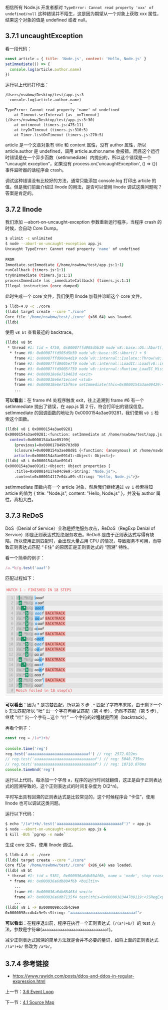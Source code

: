 相信所有 Node.js 开发者都对 `TypeError: Cannot read property 'xxx' of undefined/null` 这种错误并不陌生，这是因为期望从一个对象上获取 xxx 属性，结果这个对象的值是 undefined 或者 null。

## 3.7.1 uncaughtException

看一段代码：

```js
const article = { title: 'Node.js', content: 'Hello, Node.js' }
setImmediate(() => {
  console.log(article.author.name)
})
```

运行以上代码打印出：

```
/Users/nswbmw/Desktop/test/app.js:3
  console.log(article.author.name)
                             ^
TypeError: Cannot read property 'name' of undefined
    at Timeout.setInterval [as _onTimeout] (/Users/nswbmw/Desktop/test/app.js:3:30)
    at ontimeout (timers.js:475:11)
    at tryOnTimeout (timers.js:310:5)
    at Timer.listOnTimeout (timers.js:270:5)
```

article 是一个文章对象有 title 和 content 属性，没有 author 属性，所以 article.author 是 undefined，调用 article.author.name 会报错。而且这个运行时错误是在一个异步函数（setImmediate）内抛出的，所以这个错误是一个 “uncaught exception”，如果没有 process.on('uncaughtException', () => {}) 事件监听器的话程序会 crash。

调试这种错误没有比较好的方法，通常只能添加 console.log 打印出 article 的值。但是我们前面介绍过 llnode 的用法，是否可以使用 llnode 调试这类问题呢？答案是肯定的。

## 3.7.2 llnode

我们添加 --abort-on-uncaught-exception 参数重新运行程序，当程序 crash 的时候，会自动 Core Dump。

```sh
$ ulimit -c unlimited
$ node --abort-on-uncaught-exception app.js
Uncaught TypeError: Cannot read property 'name' of undefined

FROM
Immediate.setImmediate (/home/nswbmw/test/app.js:1:1)
runCallback (timers.js:1:1)
tryOnImmediate (timers.js:1:1)
processImmediate [as _immediateCallback] (timers.js:1:1)
Illegal instruction (core dumped)
```

此时生成一个 core 文件，我们使用 llnode 加载并诊断这个 core 文件。

```sh
$ lldb-4.0 -c ./core
(lldb) target create --core "./core"
Core file '/home/nswbmw/test/./core' (x86_64) was loaded.
(lldb)
```

使用 `v8 bt` 查看最近的 backtrace。

```sh
(lldb) v8 bt
 * thread #1: tid = 4750, 0x00007ffd905d5b39 node`v8::base::OS::Abort() + 9, name = 'node', stop reason = signal SIGILL
  * frame #0: 0x00007ffd905d5b39 node`v8::base::OS::Abort() + 9
    frame #1: 0x00007ffd900a4d19 node`v8::internal::Isolate::Throw(v8::internal::Object*, v8::internal::MessageLocation*) + 489
    frame #2: 0x00007ffd9005e7f9 node`v8::internal::LoadIC::Load(v8::internal::Handle<v8::internal::Object>, v8::internal::Handle<v8::internal::Name>) + 569
    frame #3: 0x00007ffd9005f759 node`v8::internal::Runtime_LoadIC_Miss(int, v8::internal::Object**, v8::internal::Isolate*) + 633
    frame #4: 0x000018e6e710463d <exit>
    frame #5: 0x000018e6e71ecce4 <stub>
    frame #6: 0x000018e6e71bf9ce setImmediate(this=0x0000154a3ae09429:<Object: Immediate>) at /home/nswbmw/test/app.js:2:14 fn=0x0000154a3ae09281
    ...
```

**可以看出**：在 frame #4 处程序触发 exit，往上追溯到 frame #6 有一个 setImmediate 抛出了错误，在 app.js 第 2 行，符合打印出的错误信息。setImmediate 的回调函数的地址为 0x0000154a3ae09281，我们使用 `v8 i` 检索这个函数。

```sh
(lldb) v8 i 0x0000154a3ae09281
0x0000154a3ae09281:<function: setImmediate at /home/nswbmw/test/app.js:2:14
  context=0x0000154a3ae09199{
    (previous)=0x000017849b703d89
    (closure)=0x0000154a3ae08d81 {<function: (anonymous) at /home/nswbmw/test/app.js:1:10>},
    article=0x0000154a3ae091d1:<Object: Object>}>
(lldb) v8 i 0x0000154a3ae091d1
0x0000154a3ae091d1:<Object: Object properties {
    .title=0x000014117e04c9e9:<String: "Node.js">,
    .content=0x000014117e04ca09:<String: "Hello, Node.js">}>
```

setImmediate 函数内有一个 article 对象，然后我们继续通过 `v8 i` 检索得知 article 的值为 { title: "Node.js", content: "Hello, Node.js" }，并没有 author 属性，真相大白。

## 3.7.3 ReDoS

DoS（Denial of Service）全称是拒绝服务攻击，ReDoS（RegExp Denial of Service）即是正则表达式拒绝服务攻击。ReDoS 是由于正则表达式写得有缺陷，所以使用正则匹配时，会出现大量占用 CPU 的情况，导致服务不可用，而导致正则表达式匹配 “卡住” 的原因正是正则表达式的 “回溯” 特性。

看一个简单的例子：

```js
/a.*b/g.test('aaaf')
```

匹配过程如下：

![](./assets/3.7.1.png)

**可以看出**：因为 * 是贪婪匹配，所以第 3 步 `.*` 匹配了字符串末尾，由于剩下一个 `b` 无法匹配所以 “吐” 出一个字符再尝试匹配（第 4 步），仍然不匹配（第 5 步），继续 “吐” 出一个字符…这个 “吐” 一个字符的过程就是回溯（backtrack）。

再看个例子：

```js
const reg = /(a*)+b/

console.time('reg')
reg.test('aaaaaaaaaaaaaaaaaaaaaaaaaaaf') // reg: 2572.022ms
// reg.test('aaaaaaaaaaaaaaaaaaaaaaaaaaaf') // reg: 5048.735ms
// reg.test('aaaaaaaaaaaaaaaaaaaaaaaaaaaf') // reg: 10710.070ms
console.timeEnd('reg')
```

运行以上代码，每添加一个字母 a，程序的运行时间就翻倍，这正是由于正则表达式的回溯导致的，这个正则表达式的时间复杂度为 O(2^n)。

平时写出具有回溯的正则表达式是比较常见的，这个时候程序会 “卡住”，使用 llnode 也可以调试这类问题。

运行以下代码：

```sh
$ echo "/(a*)+b/.test('aaaaaaaaaaaaaaaaaaaaaaaaaaaaaf')" > app.js
$ node --abort-on-uncaught-exception app.js &
$ kill -BUS `pgrep -n node`
```

生成 core 文件，使用 llnode 调试。

```sh
$ lldb-4.0 -c ./core
(lldb) target create --core "./core"
Core file '/home/nswbmw/test/./core' (x86_64) was loaded.
(lldb) v8 bt
 * thread #1: tid = 5381, 0x000036a6db804f6b, name = 'node', stop reason = signal SIGBUS
  * frame #0: 0x000036a6db804f6b <builtin>
    ...
    frame #6: 0x000036a6db68463d <exit>
    frame #7: 0x000036a6db7135f4 test(this=0x0000038344709119:<JSRegExp source=/(a*)+b/>, 0x0000098ccdb4c9e9:<String: "aaaaaaaaaaaaaaaa...">) at (no script) fn=0x0000183ca0c134a1
    ...
(lldb) v8 i -F 0x0000098ccdb4c9e9
0x0000098ccdb4c9e9:<String: "aaaaaaaaaaaaaaaaaaaaaaaaaaaaaf">
```

**可以看出**：在程序退出前，程序在执行一个正则表达式（`/(a*)+b/`）的 test 方法，参数是字符串(`aaaaaaaaaaaaaaaaaaaaaaaaaaaaaf`)。

减少正则表达式回溯的简单方法就是合并不必要的量词，如将上面的正则表达式 `/(a*)+b/` 修改为 `/a*b/`。

## 3.7.4 参考链接

- https://www.rawidn.com/posts/ddos-and-ddos-in-regular-expression.html

上一节：[3.6 Event Loop](https://github.com/nswbmw/node-in-debugging/blob/master/3.6%20Event%20Loop.md)

下一节：[4.1 Source Map](https://github.com/nswbmw/node-in-debugging/blob/master/4.1%20Source%20Map.md)
